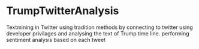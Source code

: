 # TrumpTwitterAnalysis
Textmining in Twitter using tradition methods by connecting to twitter using developer privilages and analysing the text of Trump time line.
performing sentiment analysis based on each tweet 